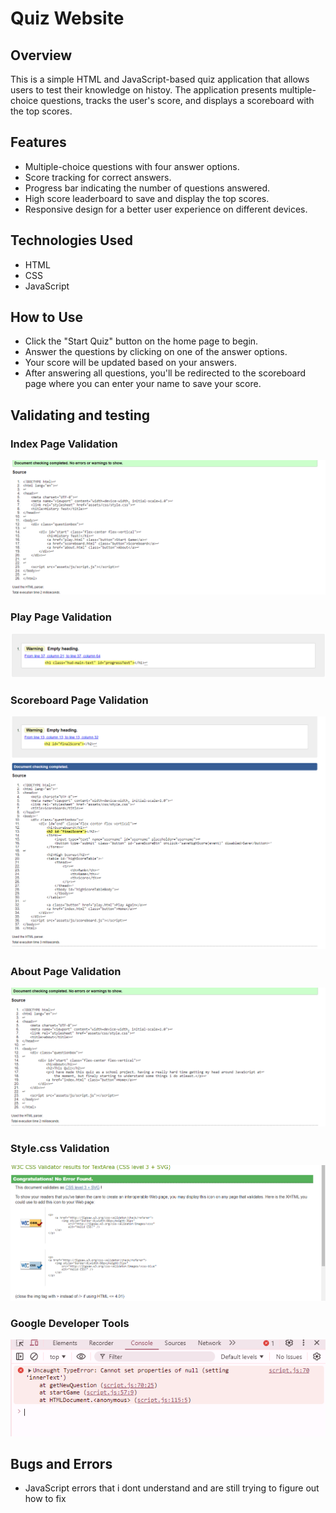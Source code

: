 # Quiz Website

## Overview

This is a simple HTML and JavaScript-based quiz application that allows users to test their knowledge on histoy. The application presents multiple-choice questions, tracks the user's score, and displays a scoreboard with the top scores.

## Features

- Multiple-choice questions with four answer options.
- Score tracking for correct answers.
- Progress bar indicating the number of questions answered.
- High score leaderboard to save and display the top scores.
- Responsive design for a better user experience on different devices.

## Technologies Used

- HTML
- CSS
- JavaScript

## How to Use

- Click the "Start Quiz" button on the home page to begin.
- Answer the questions by clicking on one of the answer options.
- Your score will be updated based on your answers.
- After answering all questions, you'll be redirected to the scoreboard page where you can enter your name to save your score.

## Validating and testing

### Index Page Validation
<img src="images/index.html.png" alt="Index HTML validation">

### Play Page Validation
<img src="images/play.html.png" alt="Play HTML validation">

### Scoreboard Page Validation
<img src="images/Scoreboard.html.png" alt="Scoreboard HTML validation">

### About Page Validation
<img src="images/About.html.png" alt="About HTML validation">

### Style.css Validation
<img src="images/Style.css.png" alt="Style CSS validation">

### Google Developer Tools
<img src="images/google developer tools.png" alt="Google Developer Tools">

## Bugs and Errors
- JavaScript errors that i dont understand and are still trying to figure out how to fix
